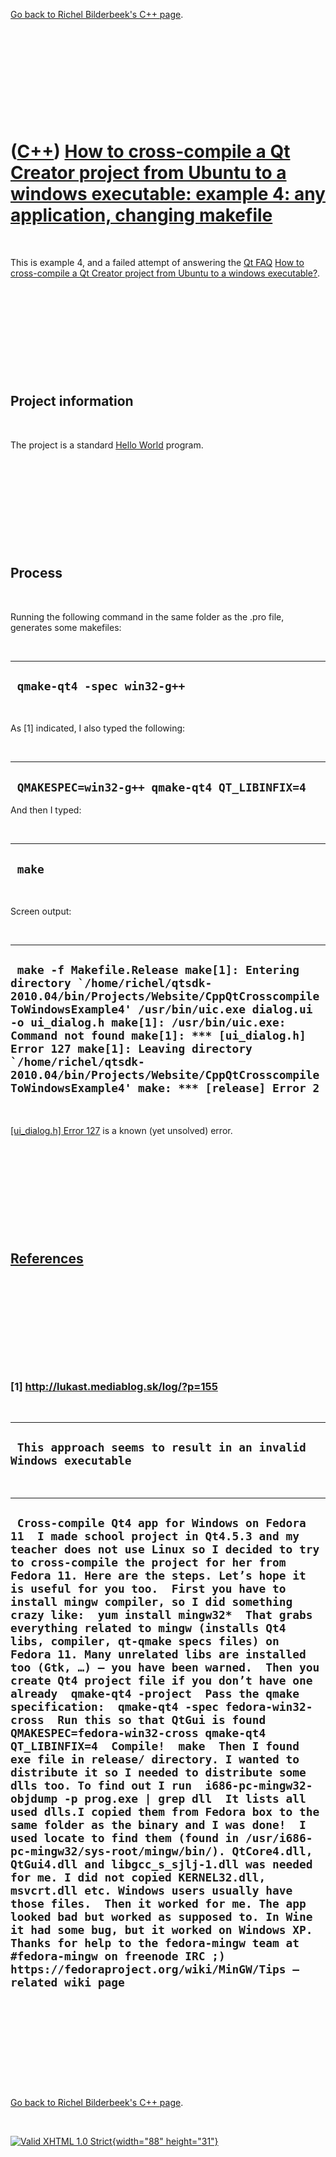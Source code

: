 

[Go back to Richel Bilderbeek's C++ page](Cpp.htm).

 

 

 

 

 

([C++](Cpp.htm)) [How to cross-compile a Qt Creator project from Ubuntu to a windows executable: example 4: any application, changing makefile](CppQtCrosscompileToWindowsExample4.htm)
=======================================================================================================================================================================================

 

This is example 4, and a failed attempt of answering the [Qt
FAQ](CppQtFaq.htm) [How to cross-compile a Qt Creator project from
Ubuntu to a windows executable?](CppQtCrosscompileToWindows.htm).

 

 

 

 

 

Project information
-------------------

 

The project is a standard [Hello
World](CppHelloWorldQtCreatorUbuntu.htm) program.

 

 

 

 

 

Process
-------

 

Running the following command in the same folder as the .pro file,
generates some makefiles:

 

  ------------------------------
  ` qmake-qt4 -spec win32-g++`
  ------------------------------

 

As \[1\] indicated, I also typed the following:

 

  ------------------------------------------------
  ` QMAKESPEC=win32-g++ qmake-qt4 QT_LIBINFIX=4`
  ------------------------------------------------

And then I typed:

 

  ---------
  ` make`
  ---------

 

Screen output:

 

  --------------------------------------------------------------------------------------------------------------------------------------------------------------------------------------------------------------------------------------------------------------------------------------------------------------------------------------------------------------------------------------------------------------------------
  ``  make -f Makefile.Release make[1]: Entering directory `/home/richel/qtsdk-2010.04/bin/Projects/Website/CppQtCrosscompileToWindowsExample4' /usr/bin/uic.exe dialog.ui -o ui_dialog.h make[1]: /usr/bin/uic.exe: Command not found make[1]: *** [ui_dialog.h] Error 127 make[1]: Leaving directory `/home/richel/qtsdk-2010.04/bin/Projects/Website/CppQtCrosscompileToWindowsExample4' make: *** [release] Error 2 ``
  --------------------------------------------------------------------------------------------------------------------------------------------------------------------------------------------------------------------------------------------------------------------------------------------------------------------------------------------------------------------------------------------------------------------------

 

[\[ui\_dialog.h\] Error 127](CppMiscErrorUi_dialogHerror127.htm) is a
known (yet unsolved) error.

 

 

 

 

 

[References](CppReferences.htm)
-------------------------------

 

 

 

 

 

### \[1\] http://lukast.mediablog.sk/log/?p=155

 

  -------------------------------------------------------------------
  ` This approach seems to result in an invalid Windows executable`
  -------------------------------------------------------------------

 

  ---------------------------------------------------------------------------------------------------------------------------------------------------------------------------------------------------------------------------------------------------------------------------------------------------------------------------------------------------------------------------------------------------------------------------------------------------------------------------------------------------------------------------------------------------------------------------------------------------------------------------------------------------------------------------------------------------------------------------------------------------------------------------------------------------------------------------------------------------------------------------------------------------------------------------------------------------------------------------------------------------------------------------------------------------------------------------------------------------------------------------------------------------------------------------------------------------------------------------------------------------------------------------------------------------------------------------------------------------------------------------------------------------------------------------------------------------------------------------------------------------------------------------------------------------------------------------------------------------------------------
  ` Cross-compile Qt4 app for Windows on Fedora 11  I made school project in Qt4.5.3 and my teacher does not use Linux so I decided to try to cross-compile the project for her from Fedora 11. Here are the steps. Let’s hope it is useful for you too.  First you have to install mingw compiler, so I did something crazy like:  yum install mingw32*  That grabs everything related to mingw (installs Qt4 libs, compiler, qt-qmake specs files) on Fedora 11. Many unrelated libs are installed too (Gtk, …) – you have been warned.  Then you create Qt4 project file if you don’t have one already  qmake-qt4 -project  Pass the qmake specification:  qmake-qt4 -spec fedora-win32-cross  Run this so that QtGui is found  QMAKESPEC=fedora-win32-cross qmake-qt4 QT_LIBINFIX=4  Compile!  make  Then I found exe file in release/ directory. I wanted to distribute it so I needed to distribute some dlls too. To find out I run  i686-pc-mingw32-objdump -p prog.exe | grep dll  It lists all used dlls.I copied them from Fedora box to the same folder as the binary and I was done!  I used locate to find them (found in /usr/i686-pc-mingw32/sys-root/mingw/bin/). QtCore4.dll, QtGui4.dll and libgcc_s_sjlj-1.dll was needed for me. I did not copied KERNEL32.dll, msvcrt.dll etc. Windows users usually have those files.  Then it worked for me. The app looked bad but worked as supposed to. In Wine it had some bug, but it worked on Windows XP.  Thanks for help to the fedora-mingw team at #fedora-mingw on freenode IRC ;) https://fedoraproject.org/wiki/MinGW/Tips – related wiki page`
  ---------------------------------------------------------------------------------------------------------------------------------------------------------------------------------------------------------------------------------------------------------------------------------------------------------------------------------------------------------------------------------------------------------------------------------------------------------------------------------------------------------------------------------------------------------------------------------------------------------------------------------------------------------------------------------------------------------------------------------------------------------------------------------------------------------------------------------------------------------------------------------------------------------------------------------------------------------------------------------------------------------------------------------------------------------------------------------------------------------------------------------------------------------------------------------------------------------------------------------------------------------------------------------------------------------------------------------------------------------------------------------------------------------------------------------------------------------------------------------------------------------------------------------------------------------------------------------------------------------------------

 

 

 

 

 

[Go back to Richel Bilderbeek's C++ page](Cpp.htm).



 

[![Valid XHTML 1.0 Strict](valid-xhtml10.png){width="88"
height="31"}](http://validator.w3.org/check?uri=referer)
